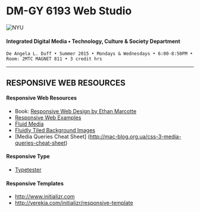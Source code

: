 # DM-GY 6193 Web Studio

![NYU](http://ws2.polishedsolid.com/de/nyu_soe_logo.png)
#### Integrated Digital Media • Technology, Culture & Society Department

    De Angela L. Duff • Summer 2015 • Mondays & Wednesdays • 6:00-8:50PM • Room: 2MTC MAGNET 811 • 3 credit hrs

---

##  RESPONSIVE WEB RESOURCES

#### Responsive Web Resources
* Book: [Responsive Web Design by Ethan Marcotte](http://www.abookapart.com/products/responsive-web-design)
* [Responsive Web Examples](http://mediaqueri.es)
* [Fluid Media](http://clagnut.com/sandbox/imagetest3)
* [Fluidly Tiled Background Images](http://alistapart.com/article/fauxcolumns)
* [Media Queries Cheat Sheet] (http://mac-blog.org.ua/css-3-media-queries-cheat-sheet)

#### Responsive Type
* [Typetester](http://www.typetester.org)

#### Responsive Templates
* http://www.initializr.com
* http://verekia.com/initializr/responsive-template

